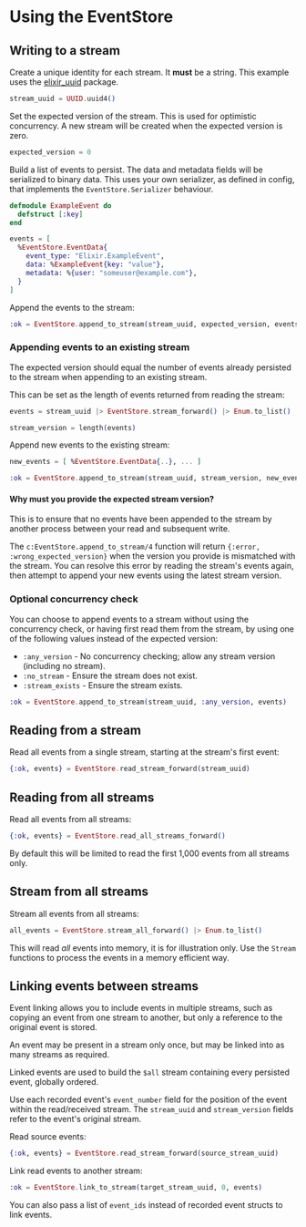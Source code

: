 # Using the EventStore

## Writing to a stream

Create a unique identity for each stream. It **must** be a string. This example uses the [elixir_uuid](https://hex.pm/packages/elixir_uuid) package.

```elixir
stream_uuid = UUID.uuid4()
```

Set the expected version of the stream. This is used for optimistic concurrency. A new stream will be created when the expected version is zero.

```elixir
expected_version = 0
```

Build a list of events to persist. The data and metadata fields will be serialized to binary data. This uses your own serializer, as defined in config, that implements the `EventStore.Serializer` behaviour.

```elixir
defmodule ExampleEvent do
  defstruct [:key]
end

events = [
  %EventStore.EventData{
    event_type: "Elixir.ExampleEvent",
    data: %ExampleEvent{key: "value"},
    metadata: %{user: "someuser@example.com"},
  }
]
```

Append the events to the stream:

```elixir
:ok = EventStore.append_to_stream(stream_uuid, expected_version, events)
```

### Appending events to an existing stream

The expected version should equal the number of events already persisted to the stream when appending to an existing stream.

This can be set as the length of events returned from reading the stream:

```elixir
events = stream_uuid |> EventStore.stream_forward() |> Enum.to_list()

stream_version = length(events)
```

Append new events to the existing stream:

```elixir
new_events = [ %EventStore.EventData{..}, ... ]

:ok = EventStore.append_to_stream(stream_uuid, stream_version, new_events)
```

#### Why must you provide the expected stream version?

This is to ensure that no events have been appended to the stream by another process between your read and subsequent write.

The `c:EventStore.append_to_stream/4` function will return `{:error, :wrong_expected_version}` when the version you provide is mismatched with the stream. You can resolve this error by reading the stream's events again, then attempt to append your new events using the latest stream version.

### Optional concurrency check

You can choose to append events to a stream without using the concurrency check, or having first read them from the stream, by using one of the following values instead of the expected version:

- `:any_version` - No concurrency checking; allow any stream version (including no stream).
- `:no_stream` - Ensure the stream does not exist.
- `:stream_exists` - Ensure the stream exists.

```elixir
:ok = EventStore.append_to_stream(stream_uuid, :any_version, events)
```

## Reading from a stream

Read all events from a single stream, starting at the stream's first event:

```elixir
{:ok, events} = EventStore.read_stream_forward(stream_uuid)
```

## Reading from all streams

Read all events from all streams:

```elixir
{:ok, events} = EventStore.read_all_streams_forward()
```

By default this will be limited to read the first 1,000 events from all streams only.

## Stream from all streams

Stream all events from all streams:

```elixir
all_events = EventStore.stream_all_forward() |> Enum.to_list()
```

This will read *all* events into memory, it is for illustration only. Use the `Stream` functions to process the events in a memory efficient way.

## Linking events between streams

Event linking allows you to include events in multiple streams, such as copying an event from one stream to another, but only a reference to the original event is stored.

An event may be present in a stream only once, but may be linked into as many streams as required.

Linked events are used to build the `$all` stream containing every persisted event, globally ordered.

Use each recorded event's `event_number` field for the position of the event within the read/received stream. The `stream_uuid` and `stream_version` fields refer to the event's original stream.

Read source events:

```elixir
{:ok, events} = EventStore.read_stream_forward(source_stream_uuid)
```

Link read events to another stream:

```elixir
:ok = EventStore.link_to_stream(target_stream_uuid, 0, events)
```

You can also pass a list of `event_ids` instead of recorded event structs to link events.
